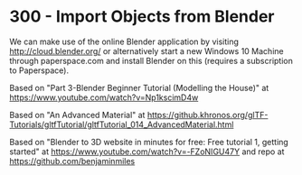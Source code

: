 # 300 - Import Objects from Blender

We can make use of the online Blender application by visiting http://cloud.blender.org/ or alternatively start a new Windows 10 Machine through paperspace.com and install Blender on this (requires a subscription to Paperspace).

Based on "Part 3-Blender Beginner Tutorial (Modelling the House)" at https://www.youtube.com/watch?v=Np1kscimD4w

Based on "An Advanced Material" at https://github.khronos.org/glTF-Tutorials/gltfTutorial/gltfTutorial_014_AdvancedMaterial.html

Based on "Blender to 3D website in minutes for free: Free tutorial 1, getting started" at https://www.youtube.com/watch?v=-FZoNIGU47Y and repo at https://github.com/benjaminmiles



